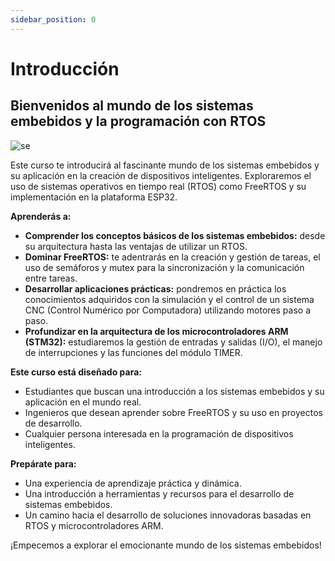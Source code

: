 ```yaml
---
sidebar_position: 0
---
```

# Introducción

## Bienvenidos al mundo de los sistemas embebidos y la programación con RTOS

![se](https://blogger.googleusercontent.com/img/b/R29vZ2xl/AVvXsEhu4MVA6NXFxJjPPfaVckUv1Qo12mk7f0oS6mPIa_pwvO2bZSplXWIHvbdyZWEsGdYQTAAKZ_5-BkzJEaQ9poIXn8jPcxBiPRVEYbvjEYlElkvEoM0GuUVQOVCCuE7LjfZ5W0tGvFqDjoGw/s0/3770921.jpg)

Este curso te introducirá al fascinante mundo de los sistemas embebidos y su aplicación en la creación de dispositivos inteligentes. Exploraremos el uso de sistemas operativos en tiempo real (RTOS) como FreeRTOS y su implementación en la plataforma ESP32. 

**Aprenderás a:**

* **Comprender los conceptos básicos de los sistemas embebidos:** desde su arquitectura hasta las ventajas de utilizar un RTOS.
* **Dominar FreeRTOS:** te adentrarás en la creación y gestión de tareas, el uso de semáforos y mutex para la sincronización y la comunicación entre tareas.
* **Desarrollar aplicaciones prácticas:** pondremos en práctica los conocimientos adquiridos con la simulación y el control de un sistema CNC (Control Numérico por Computadora) utilizando motores paso a paso.
* **Profundizar en la arquitectura de los microcontroladores ARM (STM32):**  estudiaremos la gestión de entradas y salidas (I/O), el manejo de interrupciones y las funciones del módulo TIMER.

**Este curso está diseñado para:**

* Estudiantes que buscan una introducción a los sistemas embebidos y su aplicación en el mundo real.
* Ingenieros que desean aprender sobre FreeRTOS y su uso en proyectos de desarrollo.
* Cualquier persona interesada en la programación de dispositivos inteligentes.

**Prepárate para:**

* Una experiencia de aprendizaje práctica y dinámica.
* Una introducción a herramientas y recursos para el desarrollo de sistemas embebidos.
* Un camino hacia el desarrollo de soluciones innovadoras basadas en RTOS y microcontroladores ARM.

¡Empecemos a explorar el emocionante mundo de los sistemas embebidos! 
